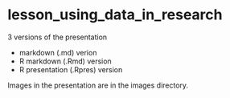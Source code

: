 # lesson_using_data_in_research

3 versions of the presentation
- markdown (.md) verion
- R markdown (.Rmd) version
- R presentation (.Rpres) version

Images in the presentation are in the images directory.
